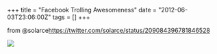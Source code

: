 +++
title = "Facebook Trolling Awesomeness"
date = "2012-06-03T23:06:00Z"
tags = []
+++

from @solarce<https://twitter.com/solarce/status/209084396781846528>

![](/post/facebook-trolling-awesomeness/B5XXj.jpg)

